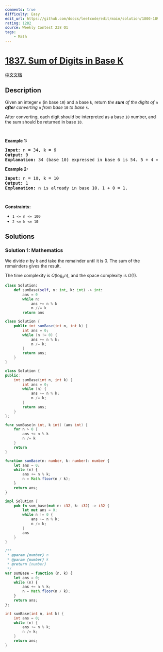 ```yaml
---
comments: true
difficulty: Easy
edit_url: https://github.com/doocs/leetcode/edit/main/solution/1800-1899/1837.Sum%20of%20Digits%20in%20Base%20K/README_EN.md
rating: 1282
source: Weekly Contest 238 Q1
tags:
    - Math
---
```


<!-- problem:start -->

# [1837. Sum of Digits in Base K](https://leetcode.com/problems/sum-of-digits-in-base-k)

[中文文档](/solution/1800-1899/1837.Sum%20of%20Digits%20in%20Base%20K/README.md)

## Description

<p>Given an integer <code>n</code> (in base <code>10</code>) and a base <code>k</code>, return <em>the <strong>sum</strong> of the digits of </em><code>n</code><em> <strong>after</strong> converting </em><code>n</code><em> from base </em><code>10</code><em> to base </em><code>k</code>.</p>

<p>After converting, each digit should be interpreted as a base <code>10</code> number, and the sum should be returned in base <code>10</code>.</p>

<p>&nbsp;</p>
<p><strong class="example">Example 1:</strong></p>

<pre>
<strong>Input:</strong> n = 34, k = 6
<strong>Output:</strong> 9
<strong>Explanation: </strong>34 (base 10) expressed in base 6 is 54. 5 + 4 = 9.
</pre>

<p><strong class="example">Example 2:</strong></p>

<pre>
<strong>Input:</strong> n = 10, k = 10
<strong>Output:</strong> 1
<strong>Explanation: </strong>n is already in base 10. 1 + 0 = 1.
</pre>

<p>&nbsp;</p>
<p><strong>Constraints:</strong></p>

<ul>
	<li><code>1 &lt;= n &lt;= 100</code></li>
	<li><code>2 &lt;= k &lt;= 10</code></li>
</ul>

## Solutions

<!-- solution:start -->

### Solution 1: Mathematics

We divide $n$ by $k$ and take the remainder until it is $0$. The sum of the remainders gives the result.

The time complexity is $O(\log_{k}n)$, and the space complexity is $O(1)$.

<!-- tabs:start -->

```python
class Solution:
    def sumBase(self, n: int, k: int) -> int:
        ans = 0
        while n:
            ans += n % k
            n //= k
        return ans
```

```java
class Solution {
    public int sumBase(int n, int k) {
        int ans = 0;
        while (n != 0) {
            ans += n % k;
            n /= k;
        }
        return ans;
    }
}
```

```cpp
class Solution {
public:
    int sumBase(int n, int k) {
        int ans = 0;
        while (n) {
            ans += n % k;
            n /= k;
        }
        return ans;
    }
};
```

```go
func sumBase(n int, k int) (ans int) {
	for n > 0 {
		ans += n % k
		n /= k
	}
	return
}
```

```ts
function sumBase(n: number, k: number): number {
    let ans = 0;
    while (n) {
        ans += n % k;
        n = Math.floor(n / k);
    }
    return ans;
}
```

```rust
impl Solution {
    pub fn sum_base(mut n: i32, k: i32) -> i32 {
        let mut ans = 0;
        while n != 0 {
            ans += n % k;
            n /= k;
        }
        ans
    }
}
```

```js
/**
 * @param {number} n
 * @param {number} k
 * @return {number}
 */
var sumBase = function (n, k) {
    let ans = 0;
    while (n) {
        ans += n % k;
        n = Math.floor(n / k);
    }
    return ans;
};
```

```c
int sumBase(int n, int k) {
    int ans = 0;
    while (n) {
        ans += n % k;
        n /= k;
    }
    return ans;
}
```

<!-- tabs:end -->

<!-- solution:end -->

<!-- problem:end -->
